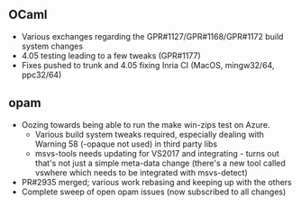 ## OCaml
- Various exchanges regarding the GPR#1127/GPR#1168/GPR#1172 build system changes
- 4.05 testing leading to a few tweaks (GPR#1177)
- Fixes pushed to trunk and 4.05 fixing Inria CI (MacOS, mingw32/64, ppc32/64)

## opam
- Oozing towards being able to run the make win-zips test on Azure.
  * Various build system tweaks required, especially dealing with Warning 58
    (-opaque not used) in third party libs
  * msvs-tools needs updating for VS2017 and integrating - turns out that's
    not just a simple meta-data change (there's a new tool called vswhere
    which needs to be integrated with msvs-detect)
- PR#2935 merged; various work rebasing and keeping up with the others
- Complete sweep of open opam issues (now subscribed to all changes)
